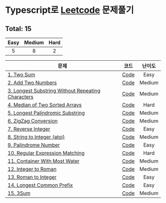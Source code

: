 # Typescript로 [Leetcode](https://leetcode.com/problemset/all/) 문제풀기


## Total: 15

|   Easy  |  Medium | Hard |
|:-------:|:-------:|:----:|
|   5   |   8   |  2  |


| 문제 | 코드 | 난이도 |
|----------|:--------:|:----------:|
| [1. Two Sum](https://leetcode.com/problems/two-sum/) | [Code](https://github.com/jewook3617/leetcode-with-typescript/blob/master/src/%231-two-sum.ts) | Easy |
| [2. Add Two Numbers](https://leetcode.com/problems/add-two-numbers/) | [Code](https://github.com/jewook3617/leetcode-with-typescript/blob/master/src/%232-add-two-numbers.ts) | Medium |
| [3. Longest Substring Without Repeating Characters](https://leetcode.com/problems/longest-substring-without-repeating-characters/) | [Code](https://github.com/jewook3617/leetcode-with-typescript/blob/master/src/%233-longest-substring-without-repeating-characters.ts) | Medium |
| [4. Median of Two Sorted Arrays](https://leetcode.com/problems/median-of-two-sorted-arrays/) | [Code](https://github.com/jewook3617/leetcode-with-typescript/blob/master/src/%234-median-of-two-sorted-arrays.ts) | Hard |
| [5. Longest Palindromic Substring](https://leetcode.com/problems/longest-palindromic-substring/) | [Code](https://github.com/jewook3617/leetcode-with-typescript/blob/master/src/%235-longest-palindromic-substring.ts) | Medium |
| [6. ZigZag Conversion](https://leetcode.com/problems/zigzag-conversion/) | [Code](https://github.com/jewook3617/leetcode-with-typescript/blob/master/src/%236-zigzag-conversion.ts) | Medium |
| [7. Reverse Integer](https://leetcode.com/problems/reverse-integer/) | [Code](https://github.com/jewook3617/leetcode-with-typescript/blob/master/src/%237-reverse-integer.ts) | Easy |
| [8. String to Integer (atoi)](https://leetcode.com/problems/string-to-integer-atoi/) | [Code](https://github.com/jewook3617/leetcode-with-typescript/blob/master/src/%238-string-to-integer(atoi).ts) | Medium |
| [9. Palindrome Number](https://leetcode.com/problems/palindrome-number/) | [Code](https://github.com/jewook3617/leetcode-with-typescript/blob/master/src/%239-palindrome-number.ts) | Easy |
| [10. Regular Expression Matching](https://leetcode.com/problems/regular-expression-matching/) | [Code](https://github.com/jewook3617/leetcode-with-typescript/blob/master/src/%2310-regular-expression-matching.ts) | Hard |
| [11. Container With Most Water](https://leetcode.com/problems/container-with-most-water/) | [Code](https://github.com/jewook3617/leetcode-with-typescript/blob/master/src/%2311-container-with-most-water.ts) | Medium |
| [12. Integer to Roman](https://leetcode.com/problems/integer-to-roman/) | [Code](https://github.com/jewook3617/leetcode-with-typescript/blob/master/src/%2312-integer-to-roman.ts) | Medium |
| [13. Roman to Integer](https://leetcode.com/problems/roman-to-integer/) | [Code](https://github.com/jewook3617/leetcode-with-typescript/blob/master/src/%2313-roman-to-integer.ts) | Easy |
| [14. Longest Common Prefix](https://leetcode.com/problems/longest-common-prefix/) | [Code](https://github.com/jewook3617/leetcode-with-typescript/blob/master/src/%2314-longest-common-prefix.ts) | Easy |
| [15. 3Sum](https://leetcode.com/problems/3sum/) | [Code](https://github.com/jewook3617/leetcode-with-typescript/blob/master/src/%2315-3-sum.ts) | Medium |
